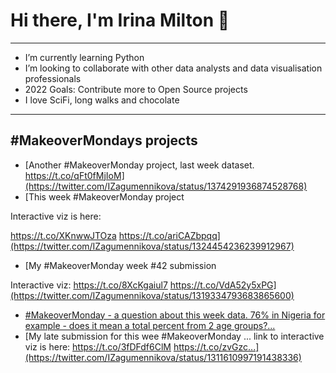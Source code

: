 # Hi there, I'm Irina Milton 👋

***

* I’m currently learning Python
* I’m looking to collaborate with other data analysts and data visualisation professionals
* 2022 Goals: Contribute more to Open Source projects
* I love SciFi, long walks and chocolate

***

## #MakeoverMondays projects

<!-- BLOG-POST-LIST:START -->
- [Another #MakeoverMonday project, last week dataset. https://t.co/qFt0fMjIoM](https://twitter.com/IZagumennikova/status/1374291936874528768)
- [This week #MakeoverMonday project

Interactive viz is here:

https://t.co/XKnwwJTOza https://t.co/ariCAZbpqq](https://twitter.com/IZagumennikova/status/1324454236239912967)
- [My #MakeoverMonday week #42 submission

Interactive viz: https://t.co/8XcKgaiul7 https://t.co/VdA52y5xPG](https://twitter.com/IZagumennikova/status/1319334793683865600)
- [#MakeoverMonday  - a question about this week data. 76% in Nigeria for example - does it mean a total percent from 2 age groups?...](https://twitter.com/IZagumennikova/status/1311623460045705216)
- [My late submission for this wee #MakeoverMonday ... link to interactive viz is here: 
https://t.co/3fDFdf6ClM https://t.co/zvGzc...](https://twitter.com/IZagumennikova/status/1311610997191438336)
<!-- BLOG-POST-LIST:END -->
